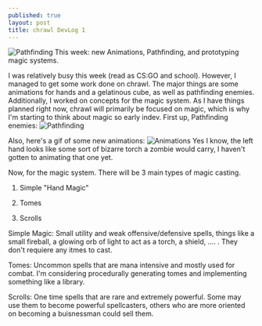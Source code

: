 ```yaml
---
published: true
layout: post
title: chrawl DevLog 1
---
```


![Pathfinding](http://i.imgur.com/i3qcC3D.gif)
This week: new Animations, Pathfinding, and prototyping magic systems.

<!--excerpt-->

I was relatively busy this week (read as CS:GO and school). However, I managed to get some work done on chrawl. The major things are some animations for hands and a gelatinous cube, as well as pathfinding enemies. Additionally, I worked on concepts for the magic system. As I have things planned right now, chrawl will primarily be focused on magic, which is why I'm starting to think about magic so early indev. 
First up, Pathfinding enemies:
![Pathfinding](http://i.imgur.com/i3qcC3D.gif)

Also, here's a gif of some new animations:
![Animations](http://i.imgur.com/qkkBV4M.gif)
Yes I know, the left hand looks like some sort of bizarre torch a zombie would carry, I haven't gotten to animating that one yet.

Now, for the magic system. There will be 3 main types of magic casting.

1. Simple "Hand Magic"

2. Tomes

3. Scrolls


Simple Magic: Small utility and weak offensive/defensive spells, things like a small fireball, a glowing orb of light to act as a torch, a shield, .... . They don't requiere any itmes to cast.

Tomes: Uncommon spells that are mana intensive and mostly used for combat. I'm considering  procedurally generating tomes and implementing something like a library.

Scrolls: One time spells that are rare and extremely powerful. Some may use them to become powerful spellcasters, others who are more oriented on becoming a buisnessman could sell them.
